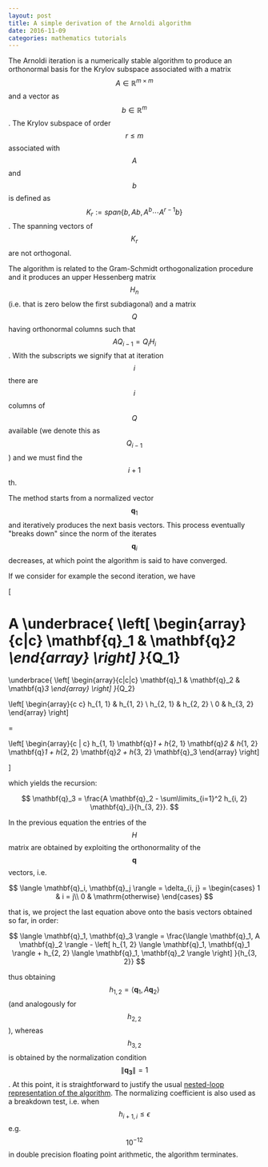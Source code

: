 ```yaml
---
layout: post
title: A simple derivation of the Arnoldi algorithm
date: 2016-11-09
categories: mathematics tutorials
---
```


The Arnoldi iteration is a numerically stable algorithm to produce an orthonormal basis for the Krylov subspace associated with a matrix $$A \in \mathbb{R}^{m \times m}$$ and a vector as $$b \in \mathbb{R}^m$$.
The Krylov subspace of order $$r \leq m$$ associated with $$A$$ and $$b$$ is defined as $$K_r := span \lbrace b, Ab, A^b \cdots A^{r-1}b \rbrace$$. The spanning vectors of $$K_r$$ are not orthogonal.

The algorithm is related to the Gram-Schmidt orthogonalization procedure and it produces an upper Hessenberg matrix $$H_n$$ (i.e. that is zero below the first subdiagonal) and a matrix $$Q$$ having orthonormal columns such that $$A Q_{i - 1} = Q_i H_i$$.
With the subscripts we signify that at iteration $$i$$ there are $$i$$ columns of $$Q$$ available (we denote this as $$Q_{i-1}$$) and we must find the $$i+1$$th.

The method starts from a normalized vector $$\mathbf{q}_1$$ and iteratively produces the next basis vectors. This process eventually "breaks down" since the norm of the iterates $$\mathbf{q}_i$$ decreases, at which point the algorithm is said to have converged.



If we consider for example the second iteration, we have

\[

A
\underbrace{
\left[
\begin{array}{c|c}
  \mathbf{q}_1 & \mathbf{q}_2
\end{array}
\right]
}_{Q_1}
=
\underbrace{
\left[
\begin{array}{c|c|c}
  \mathbf{q}_1 & \mathbf{q}_2 & \mathbf{q}_3
\end{array}
\right]
}_{Q_2}

\left[
\begin{array}{c c}
 h_{1, 1} & h_{1, 2} \\
 h_{2, 1} & h_{2, 2}  \\
 0 & h_{3, 2} 
\end{array}
\right]

=

\left[
\begin{array}{c | c}
 h_{1, 1} \mathbf{q}_1 + h_{2, 1} \mathbf{q}_2 &
 h_{1, 2} \mathbf{q}_1 + h_{2, 2} \mathbf{q}_2 + h_{3, 2} \mathbf{q}_3
\end{array}
\right]

\]

which yields the recursion:

$$
\mathbf{q}_3 = \frac{A \mathbf{q}_2 - \sum\limits_{i=1}^2 h_{i, 2} \mathbf{q}_i}{h_{3, 2}}.
$$

In the previous equation the entries of the $$H$$ matrix are obtained by exploiting the orthonormality of the $$\mathbf{q}$$ vectors, i.e. 

$$
\langle \mathbf{q}_i, \mathbf{q}_j \rangle = \delta_{i, j} =
     \begin{cases} 1 & i = j\\
                   0 & \mathrm{otherwise}
     \end{cases}
$$

that is, we project the last equation above onto the basis vectors obtained so far, in order:

$$
\langle \mathbf{q}_1, \mathbf{q}_3 \rangle = \frac{\langle \mathbf{q}_1, A \mathbf{q}_2 \rangle - \left[ h_{1, 2} \langle \mathbf{q}_1, \mathbf{q}_1 \rangle  + h_{2, 2} \langle \mathbf{q}_1, \mathbf{q}_2 \rangle \right] }{h_{3, 2}}
$$

thus obtaining $$h_{1,2} = \langle \mathbf{q}_1, A \mathbf{q}_2 \rangle $$ (and analogously for $$h_{2, 2}$$), whereas $$h_{3, 2}$$ is obtained by the normalization condition $$\| \mathbf{q_3} \| = 1$$.
At this point, it is straightforward to justify the usual [nested-loop representation of the algorithm](https://en.wikipedia.org/wiki/Arnoldi_iteration#The_Arnoldi_iteration).
The normalizing coefficient is also used as a breakdown test, i.e. when $$h_{i+1, i} \leq \epsilon$$ e.g. $$10^{-12}$$ in double precision floating point arithmetic, the algorithm terminates.


